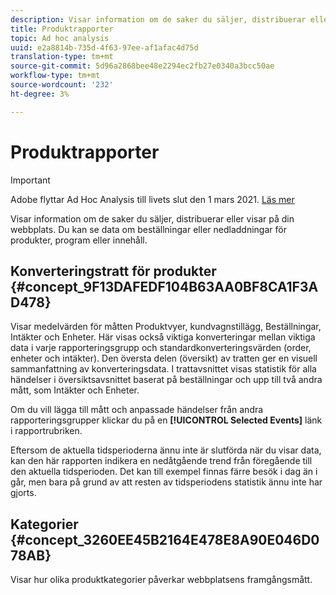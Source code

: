 ```yaml
---
description: Visar information om de saker du säljer, distribuerar eller visar på din webbplats. Du kan se data om beställningar eller nedladdningar för produkter, program eller innehåll.
title: Produktrapporter
topic: Ad hoc analysis
uuid: e2a8814b-735d-4f63-97ee-af1afac4d75d
translation-type: tm+mt
source-git-commit: 5d96a2868bee48e2294ec2fb27e0340a3bcc50ae
workflow-type: tm+mt
source-wordcount: '232'
ht-degree: 3%

---
```



# Produktrapporter

>[!IMPORTANT]
>
>Adobe flyttar Ad Hoc Analysis till livets slut den 1 mars 2021. [Läs mer](https://adobe.ly/discoverworkspace)

Visar information om de saker du säljer, distribuerar eller visar på din webbplats. Du kan se data om beställningar eller nedladdningar för produkter, program eller innehåll.

## Konverteringstratt för produkter {#concept_9F13DAFEDF104B63AA0BF8CA1F3AD478}

Visar medelvärden för måtten Produktvyer, kundvagnstillägg, Beställningar, Intäkter och Enheter. Här visas också viktiga konverteringar mellan viktiga data i varje rapporteringsgrupp och standardkonverteringsvärden (order, enheter och intäkter). Den översta delen (översikt) av tratten ger en visuell sammanfattning av konverteringsdata. I trattavsnittet visas statistik för alla händelser i översiktsavsnittet baserat på beställningar och upp till två andra mått, som Intäkter och Enheter.

<!-- 

c_reports_products_conv_funnel.xml

 -->

Om du vill lägga till mått och anpassade händelser från andra rapporteringsgrupper klickar du på en **[!UICONTROL Selected Events]** länk i rapportrubriken.

Eftersom de aktuella tidsperioderna ännu inte är slutförda när du visar data, kan den här rapporten indikera en nedåtgående trend från föregående till den aktuella tidsperioden. Det kan till exempel finnas färre besök i dag än i går, men bara på grund av att resten av tidsperiodens statistik ännu inte har gjorts.

## Kategorier {#concept_3260EE45B2164E478E8A90E046D078AB}

<!-- 

c_reports_categories.xml

 -->

Visar hur olika produktkategorier påverkar webbplatsens framgångsmått.
